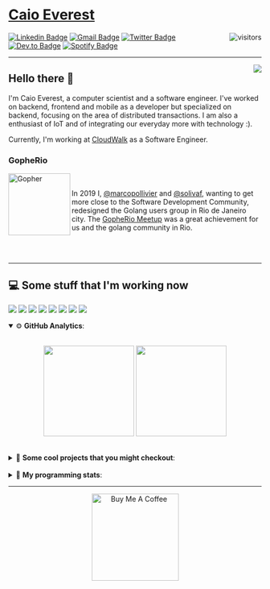 # [Caio Everest](https://caioeverest.dev)

<img align="right" src="https://visitor-badge.glitch.me/badge?page_id=caioeverest.caioeverest" alt="visitors">

[![Linkedin Badge](https://img.shields.io/badge/-LinkedIn-blue?style=flat-square&logo=Linkedin&logoColor=white&link=https://www.linkedin.com/in/caioeverest/)](https://www.linkedin.com/in/caioeverest/)
[![Gmail Badge](https://img.shields.io/badge/-Gmail-c14438?style=flat-square&logo=Gmail&logoColor=white&link=mailto:mollivier.dev@gmail.com)](mailto:caioeverest.b@gmail.com/)
[![Twitter Badge](https://img.shields.io/badge/-Twitter-1DA1F2?style=flat-square&logo=Twitter&logoColor=white&link=https://twitter.com/caioeverest)](https://twitter.com/caioeverest)
[![Dev.to Badge](https://img.shields.io/badge/-Dev.to-363D44?style=flat-square&logo=Dev.to&logoColor=white&link=https://dev.to/caioeverest)](https://dev.to/caioeverest)
[![Spotify Badge](https://img.shields.io/badge/-Spotify-1ED760?style=flat-square&amp;labelColor=fff&amp;logo=Spotify&link=https://open.spotify.com/user/caio.everest)](https://open.spotify.com/user/caio.everest)

---
<img align="right" src="https://media3.giphy.com/media/Nx0rz3jtxtEre/200.gif"/>

## Hello there 🖖

<p>
    I'm Caio Everest, a computer scientist and a software engineer. I've worked on backend, frontend and mobile as a developer
    but specialized on backend, focusing on the area of distributed transactions. I am also a enthusiast of IoT and of integrating
    our everyday more with technology :).
</p>
<p>
    Currently, I'm working at <a href="https://cloudwalk.io">CloudWalk</a> as a Software Engineer.
</p>

### GopheRio

<img align="left" src="https://i.imgur.com/zmxMolD.png" alt="Gopher" width="123em">

<br>
<p>
    In 2019 I, <a href="https://github.com/marcopollivier">@marcopollivier</a> and <a href="https://github.com/solivaf">
    @solivaf</a>, wanting to get more close to the Software Development
    Community, redesigned the Golang users group in Rio de Janeiro city. The <a href="https://www.meetup.com/GopheRio">
    GopheRio Meetup</a> was a great achievement for us and the golang community in Rio.
</p>
<br><br>

---

## 💻 Some stuff that I'm working now

<a href=""><img src="https://img.shields.io/badge/-Go-00ADD8?style=flat-square&logo=go&logoColor=white"></a>
<a href=""><img src="https://img.shields.io/badge/-Python-F7C400?style=flat-square&logo=python&logoColor=white"></a>
<a href=""><img src="https://img.shields.io/badge/-Ruby-980D02?style=flat-square&logo=ruby&logoColor=white"></a>
<a href=""><img src="http://img.shields.io/badge/-Java-007396?style=flat-square&logo=java&logoColor=white"></a>
<a href=""><img src="http://img.shields.io/badge/-Kotlin-7B6BDA?style=flat-square&logo=kotlin&logoColor=white"></a>
<a href=""><img src="http://img.shields.io/badge/-JavaScript-F7DF1E?style=flat-square&logo=JavaScript&logoColor=white"></a>
<a href=""><img src="http://img.shields.io/badge/-Terraform-623CE4?style=flat-square&logo=Terraform&logoColor=white"></a>
<a href=""><img src="http://img.shields.io/badge/-Ansible-171615?style=flat-square&logo=Ansible&logoColor=white"></a>

<details open>
    <summary>⚙ <b>GitHub Analytics</b>: </summary>
    <br>
    <p align="center">
        <img height="180em" src="https://github-readme-stats-eight-theta.vercel.app/api?username=caioeverest&show_icons=true&theme=tokyonight&include_all_commits=true&count_private=true"/>
        <img height="180em" src="https://github-readme-stats-eight-theta.vercel.app/api/top-langs/?username=caioeverest&layout=compact&langs_count=8&theme=tokyonight&include_all_commits=true&count_private=true"/>
    </p>
</details>

<br>

<details>
    <summary>🔨 <b>Some cool projects that you might checkout</b>: </summary>
    <div style="margin-left:3em">
        <li>🌠 <a href="https://github.com/caioeverest/supernova">Supernova</a> - Script that builds a development environment on linux machines</li>
        <li>⚙ <a href="https://github.com/caioeverest/gocfg">Gocfg</a> - A golang library that loads config structs from files with environment interpolation</li>
    </div>
</details>

<br>


<details>
 <summary>🤖 <b>My programming stats</b>: </summary>
<br>
<!--START_SECTION:waka-->
**🐱 My Github Data** 

> 🏆 419 Contributions in the Year 2021
 > 
> 📦 45.9 kB Used in Github's Storage 
 > 
> 🚫 Not Opted to Hire
 > 
> 📜 34 Public Repositories 
 > 
> 🔑 2 Private Repositories  
 > 
**I'm a Night 🦉** 

```text
🌞 Morning    3 commits      █░░░░░░░░░░░░░░░░░░░░░░░░   4.11% 
🌆 Daytime    19 commits     ██████░░░░░░░░░░░░░░░░░░░   26.03% 
🌃 Evening    32 commits     ███████████░░░░░░░░░░░░░░   43.84% 
🌙 Night      19 commits     ██████░░░░░░░░░░░░░░░░░░░   26.03%

```
📅 **I'm Most Productive on Friday** 

```text
Monday       15 commits     █████░░░░░░░░░░░░░░░░░░░░   20.55% 
Tuesday      13 commits     ████░░░░░░░░░░░░░░░░░░░░░   17.81% 
Wednesday    3 commits      █░░░░░░░░░░░░░░░░░░░░░░░░   4.11% 
Thursday     14 commits     ████░░░░░░░░░░░░░░░░░░░░░   19.18% 
Friday       16 commits     █████░░░░░░░░░░░░░░░░░░░░   21.92% 
Saturday     10 commits     ███░░░░░░░░░░░░░░░░░░░░░░   13.7% 
Sunday       2 commits      ░░░░░░░░░░░░░░░░░░░░░░░░░   2.74%

```


📊 **This Week I Spent My Time On** 

```text
💬 Programming Languages: 
Rust                     17 hrs 17 mins      ████████████████████████░   98.49% 
TOML                     15 mins             ░░░░░░░░░░░░░░░░░░░░░░░░░   1.47% 
Go                       0 secs              ░░░░░░░░░░░░░░░░░░░░░░░░░   0.04% 
YAML                     0 secs              ░░░░░░░░░░░░░░░░░░░░░░░░░   0.0%

🔥 Editors: 
GoLand                   17 hrs 26 mins      ████████████████████████░   99.29% 
Vim                      7 mins              ░░░░░░░░░░░░░░░░░░░░░░░░░   0.71%

💻 Operating System: 
Linux                    17 hrs 33 mins      █████████████████████████   100.0%

```

**I Mostly Code in Go** 

```text
Go                       10 repos            █████████░░░░░░░░░░░░░░░░   35.71% 
JavaScript               4 repos             ███░░░░░░░░░░░░░░░░░░░░░░   14.29% 
Java                     3 repos             ██░░░░░░░░░░░░░░░░░░░░░░░   10.71% 
HTML                     3 repos             ██░░░░░░░░░░░░░░░░░░░░░░░   10.71% 
C#                       2 repos             █░░░░░░░░░░░░░░░░░░░░░░░░   7.14%

```



<!--END_SECTION:waka-->
</details>

---

<p align="center">
    <a href="https://www.buymeacoffee.com/caioeverest" target="_blank">
        <img src="https://az743702.vo.msecnd.net/cdn/kofi3.png?v=a" alt="Buy Me A Coffee" width="173em">
    </a>
</p>
